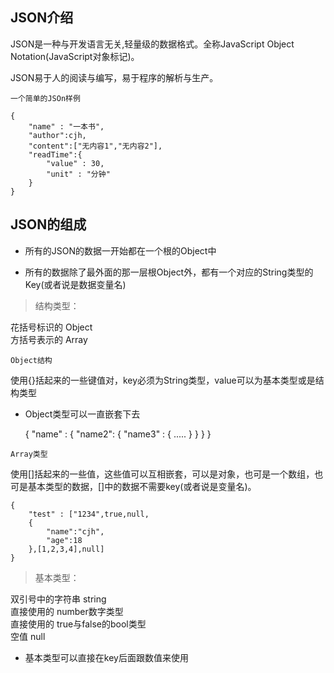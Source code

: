 ## JSON介绍
JSON是一种与开发语言无关,轻量级的数据格式。全称JavaScript Object Notation(JavaScript对象标记)。


JSON易于人的阅读与编写，易于程序的解析与生产。


`一个简单的JSOn样例`

    {
        "name" : "一本书",
        "author":cjh,
        "content":["无内容1","无内容2"],
        "readTime":{
            "value" : 30,
            "unit" : "分钟"
        }
    }
    
## JSON的组成

* 所有的JSON的数据一开始都在一个根的Object中

* 所有的数据除了最外面的那一层根Object外，都有一个对应的String类型的Key(或者说是数据变量名)

> 结构类型：  

花括号标识的 Object  
方括号表示的 Array

`Object结构`

使用{}括起来的一些键值对，key必须为String类型，value可以为基本类型或是结构类型

* Object类型可以一直嵌套下去


    {
        "name" :
        {
            "name2":
            {
                "name3" :
                {
                    .....
                }
            }
        }
    }
    

`Array类型`

使用[]括起来的一些值，这些值可以互相嵌套，可以是对象，也可是一个数组，也可是基本类型的数据，[]中的数据不需要key(或者说是变量名)。

    {
        "test" : ["1234",true,null,
        {
            "name":"cjh",
            "age":18
        },[1,2,3,4],null]
    }

> 基本类型：  

双引号中的字符串 string  
直接使用的 number数字类型  
直接使用的 true与false的bool类型  
空值 null

* 基本类型可以直接在key后面跟数值来使用